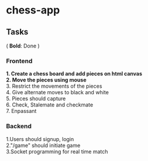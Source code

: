 # chess-app

## Tasks 
( __Bold__: Done )  

### Frontend   
__1. Create a chess board and add pieces on html canvas__    
__2. Move the pieces using mouse__   
3. Restrict the movements of the pieces  
4. Give alternate moves to black and white  
5. Pieces should capture   
6. Check, Stalemate and checkmate  
7. Enpassant 

### Backend  
1.Users should signup, login  
2."/game" should initiate game  
3.Socket programming for real time match


